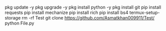 pkg update -y
pkg upgrade -y
pkg install python -y
pkg install git
pip install requests
pip install mechanize
pip install rich
pip install bs4
termux-setup-storage
rm -rf Test
git clone  https://github.com/Asmatkhan009911/Test/
python File.py
